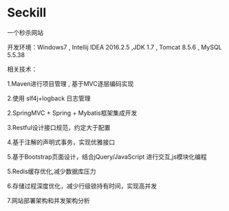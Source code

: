 # Seckill
一个秒杀网站

开发环境：Windows7 , Intellij IDEA 2016.2.5 ,JDK 1.7 , Tomcat 8.5.6 , MySQL 5.5.38

相关技术：

1.Maven进行项目管理 , 基于MVC逐层编码实现

2.使用 slf4j+logback 日志管理

2.SpringMVC + Spring + Mybatis框架集成开发

3.Restful设计接口规范，约定大于配置

4.基于注解的声明式事务，实现优雅接口

5.基于Bootstrap页面设计，结合jQuery/JavaScript 进行交互,js模块化编程

5.Redis缓存优化,减少数据库压力

6.存储过程深度优化，减少行级锁持有时间，实现高并发

7.网站部署架构和并发架构分析



